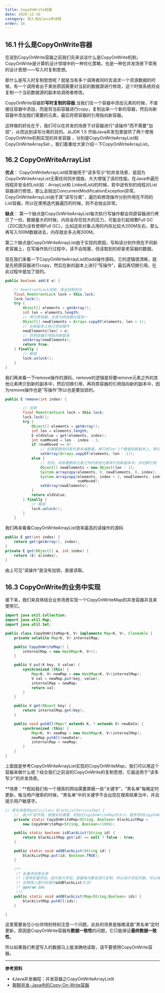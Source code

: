 ```yaml
---
title: CopyOnWrite容器
date: 2020-12-10
category: 深入浅出Java多线程
order: 16
---
```


## 16.1 什么是CopyOnWrite容器

在说到CopyOnWrite容器之前我们先来谈谈什么是CopyOnWrite机制，CopyOnWrite是计算机设计领域中的一种优化策略，也是一种在并发场景下常用的设计思想——写入时复制思想。

那什么是写入时复制思想呢？就是当有多个调用者同时去请求一个资源数据的时候，有一个调用者出于某些原因需要对当前的数据源进行修改，这个时候系统将会复制一个当前数据源的副本给调用者修改。    

CopyOnWrite容器即**写时复制的容器**,当我们往一个容器中添加元素的时候，不直接往容器中添加，而是将当前容器进行copy，复制出来一个新的容器，然后向新容器中添加我们需要的元素，最后将原容器的引用指向新容器。

这样做的好处在于，我们可以在并发的场景下对容器进行"读操作"而不需要"加锁"，从而达到读写分离的目的。从JDK 1.5 开始Java并发包里提供了两个使用CopyOnWrite机制实现的并发容器 ，分别是CopyOnWriteArrayList和CopyOnWriteArraySet 。我们着重给大家介绍一下CopyOnWriteArrayList。

## 16.2 CopyOnWriteArrayList

**优点**：
CopyOnWriteArrayList经常被用于“读多写少”的并发场景，是因为CopyOnWriteArrayList无需任何同步措施，大大增强了读的性能。在Java中遍历线程非安全的List(如：ArrayList和 LinkedList)的时候，若中途有别的线程对List容器进行修改，那么会抛出ConcurrentModificationException异常。CopyOnWriteArrayList由于其"读写分离"，遍历和修改操作分别作用在不同的List容器，所以在使用迭代器遍历的时候，则不会抛出异常。

**缺点**：
第一个缺点是CopyOnWriteArrayList每次执行写操作都会将原容器进行拷贝了一份，数据量大的时候，内存会存在较大的压力，可能会引起频繁Full GC（ZGC因为没有使用Full GC）。比如这些对象占用的内存比较大200M左右，那么再写入100M数据进去，内存就会多占用300M。

第二个缺点是CopyOnWriteArrayList由于实现的原因，写和读分别作用在不同新老容器上，在写操作执行过程中，读不会阻塞，但读取到的却是老容器的数据。

现在我们来看一下CopyOnWriteArrayList的add操作源码，它的逻辑很清晰，就是先把原容器进行copy，然后在新的副本上进行“写操作”，最后再切换引用，在此过程中是加了锁的。
```java
public boolean add(E e) {

    // ReentrantLock加锁，保证线程安全
    final ReentrantLock lock = this.lock;
    lock.lock();
    try {
        Object[] elements = getArray();
        int len = elements.length;
        // 拷贝原容器，长度为原容器长度加一
        Object[] newElements = Arrays.copyOf(elements, len + 1);
        // 在新副本上执行添加操作
        newElements[len] = e;
        // 将原容器引用指向新副本
        setArray(newElements);
        return true;
    } finally {
        // 解锁
        lock.unlock();
    }
}
```
我们再来看一下remove操作的源码，remove的逻辑是将要remove元素之外的其他元素拷贝到新的副本中，然后切换引用，再将原容器的引用指向新的副本中，因为remove操作也是“写操作”所以也是要加锁的。
```java
public E remove(int index) {

        // 加锁
        final ReentrantLock lock = this.lock;
        lock.lock();
        try {
            Object[] elements = getArray();
            int len = elements.length;
            E oldValue = get(elements, index);
            int numMoved = len - index - 1;
            if (numMoved == 0)
                // 如果要删除的是列表末端数据，拷贝前len-1个数据到新副本上，再切换引用
                setArray(Arrays.copyOf(elements, len - 1));
            else {
                // 否则，将除要删除元素之外的其他元素拷贝到新副本中，并切换引用
                Object[] newElements = new Object[len - 1];
                System.arraycopy(elements, 0, newElements, 0, index);
                System.arraycopy(elements, index + 1, newElements, index,
                                 numMoved);
                setArray(newElements);
            }
            return oldValue;
        } finally {
            // 解锁
            lock.unlock();
        }
    }
```

我们再来看看CopyOnWriteArrayList效率最高的读操作的源码
```java
public E get(int index) {
    return get(getArray(), index);
}
private E get(Object[] a, int index) {
    return (E) a[index];
}
```
由上可见“读操作”是没有加锁，直接读取。

## 16.3 CopyOnWrite的业务中实现

接下来，我们来具体结合业务场景实现一个CopyOnWriteMap的并发容器并且来使用它。
```java
import java.util.Collection;
import java.util.Map;
import java.util.Set;

public class CopyOnWriteMap<K, V> implements Map<K, V>, Cloneable {
    private volatile Map<K, V> internalMap;

    public CopyOnWriteMap() {
        internalMap = new HashMap<K, V>();
    }

    public V put(K key, V value) {
        synchronized (this) {
            Map<K, V> newMap = new HashMap<K, V>(internalMap);
            V val = newMap.put(key, value);
            internalMap = newMap;
            return val;
        }
    }

    public V get(Object key) {
        return internalMap.get(key);
    }

    public void putAll(Map<? extends K, ? extends V> newData) {
        synchronized (this) {
            Map<K, V> newMap = new HashMap<K, V>(internalMap);
            newMap.putAll(newData);
            internalMap = newMap;
        }
    }
}
```
上面就是参考CopyOnWriteArrayList实现的CopyOnWriteMap，我们可以用这个容器来做什么呢？结合我们之前说的CopyOnWrite的复制思想，它最适用于“读多写少”的并发场景。

**场景：**假如我们有一个搜索的网站需要屏蔽一些“关键字”，“黑名单”每晚定时更新，每当用户搜索的时候，“黑名单”中的关键字不会出现在搜索结果当中，并且提示用户敏感字。

```java
// 黑名单服务publicclass BlackListServiceImpl {
    //　减少扩容开销。根据实际需要，初始化CopyOnWriteMap的大小，避免写时CopyOnWriteMap扩容的开销。
    private static CopyOnWriteMap<String, Boolean> blackListMap = 
        new CopyOnWriteMap<String, Boolean>(1000);

    public static boolean isBlackList(String id) {
        return blackListMap.get(id) == null ? false : true;
    }

    public static void addBlackList(String id) {
        blackListMap.put(id, Boolean.TRUE);
    }

    /**
     \* 批量添加黑名单
     \* (使用批量添加。因为每次添加，容器每次都会进行复制，所以减少添加次数，可以减少容器的复制次数。
     \* 如使用上面代码里的addBlackList方法)
     \* @param ids
     \*/
    public static void addBlackList(Map<String,Boolean> ids) {
        blackListMap.putAll(ids);
    }

}
```
这里需要各位小伙伴特别特别注意一个问题，此处的场景是每晚凌晨“黑名单”定时更新，原因是CopyOnWrite容器有**数据一致性**的问题，它只能保证**最终数据一致性**。

所以如果我们希望写入的数据马上能准确地读取，请不要使用CopyOnWrite容器。

---

**参考资料**

* 《Java并发编程：并发容器之CopyOnWriteArrayList》
* [聊聊并发-Java中的Copy-On-Write容器](http://ifeve.com/java-copy-on-write/)
